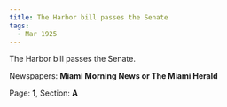 ```yaml
---  
title: The Harbor bill passes the Senate  
tags:  
  - Mar 1925  
---  
```

  
The Harbor bill passes the Senate.  
  
Newspapers: **Miami Morning News or The Miami Herald**  
  
Page: **1**, Section: **A** 
